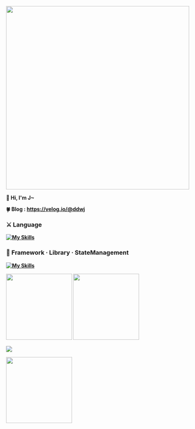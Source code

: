 <img src="https://www.freecodecamp.org/news/content/images/size/w2000/2022/10/typescript-cover.jpg" style="width:500px;"/>

<b>👋 Hi, I'm J~<br>

<b>🍀 Blog<b>
: https://velog.io/@ddwj<br>
 
<p>      
 <h3>⚔️ Language</h3>
 
 [![My Skills](https://skillicons.dev/icons?i=js,react,ts)](https://skillicons.dev)

<h3>🔨 Framework · Library · StateManagement</h3>
 
[![My Skills](https://skillicons.dev/icons?i=styledcomponents,nextjs)](https://skillicons.dev)
 
</p>
      
               
<p>
 <img height="180em" src="https://github-readme-stats.vercel.app/api?username=JHKIMS&show_icons=true&theme=algolia" />
 <img height="180em" src="https://github-readme-stats.vercel.app/api/top-langs/?username=JHKIMS&layout=compact&theme=nord" />
</p>

<img src="https://wakatime.com/badge/user/fd0095d7-2c93-49bc-9e72-8b046b1f6dcc.svg" />
<p>
 <img height="180em" src="http://mazassumnida.wtf/api/generate_badge?boj=wjdgns5131" />
</p>
